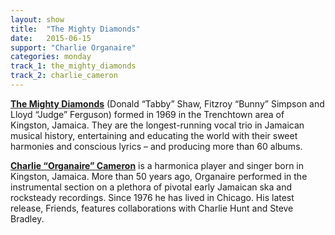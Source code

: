 ```yaml
---
layout: show
title:  "The Mighty Diamonds"
date:   2015-06-15
support: "Charlie Organaire"
categories: monday
track_1: the_mighty_diamonds
track_2: charlie_cameron
---
```


**[The Mighty Diamonds](http://facebook.com/themightydiamonds "The Mighty Diamonds")** (Donald “Tabby” Shaw, Fitzroy “Bunny” Simpson and Lloyd “Judge” Ferguson) formed in 1969 in the Trenchtown area of Kingston, Jamaica. They are the longest-running vocal trio in Jamaican musical history, entertaining and educating the world with their sweet harmonies and conscious lyrics – and producing more than 60 albums.

**[Charlie “Organaire” Cameron](http://charlescameron.org "Charlie Cameron")** is a harmonica player and singer born in Kingston, Jamaica. More than 50 years ago, Organaire performed in the instrumental section on a plethora of pivotal early Jamaican ska and rocksteady recordings. Since 1976 he has lived in Chicago. His latest release, Friends, features collaborations with Charlie Hunt and Steve Bradley.